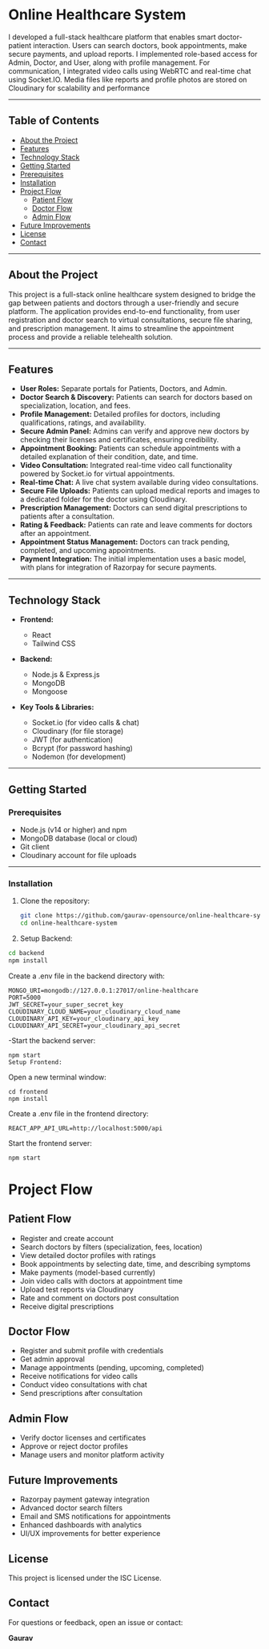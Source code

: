 # Online Healthcare System

I developed a full-stack healthcare platform that enables smart doctor-patient interaction.
Users can search doctors, book appointments, make secure payments, and upload reports.
I implemented role-based access for Admin, Doctor, and User, along with profile management.
For communication, I integrated video calls using WebRTC and real-time chat using Socket.IO.
Media files like reports and profile photos are stored on Cloudinary for scalability and performance

---

## Table of Contents

- [About the Project](#about-the-project)  
- [Features](#features)  
- [Technology Stack](#technology-stack)  
- [Getting Started](#getting-started)  
- [Prerequisites](#prerequisites)  
- [Installation](#installation)  
- [Project Flow](#project-flow)  
  - [Patient Flow](#patient-flow)  
  - [Doctor Flow](#doctor-flow)  
  - [Admin Flow](#admin-flow)  
- [Future Improvements](#future-improvements)  
- [License](#license)  
- [Contact](#contact)  

---

## About the Project

This project is a full-stack online healthcare system designed to bridge the gap between patients and doctors through a user-friendly and secure platform. The application provides end-to-end functionality, from user registration and doctor search to virtual consultations, secure file sharing, and prescription management. It aims to streamline the appointment process and provide a reliable telehealth solution.

---

## Features

- **User Roles:** Separate portals for Patients, Doctors, and Admin.  
- **Doctor Search & Discovery:** Patients can search for doctors based on specialization, location, and fees.  
- **Profile Management:** Detailed profiles for doctors, including qualifications, ratings, and availability.  
- **Secure Admin Panel:** Admins can verify and approve new doctors by checking their licenses and certificates, ensuring credibility.  
- **Appointment Booking:** Patients can schedule appointments with a detailed explanation of their condition, date, and time.  
- **Video Consultation:** Integrated real-time video call functionality powered by Socket.io for virtual appointments.  
- **Real-time Chat:** A live chat system available during video consultations.  
- **Secure File Uploads:** Patients can upload medical reports and images to a dedicated folder for the doctor using Cloudinary.  
- **Prescription Management:** Doctors can send digital prescriptions to patients after a consultation.  
- **Rating & Feedback:** Patients can rate and leave comments for doctors after an appointment.  
- **Appointment Status Management:** Doctors can track pending, completed, and upcoming appointments.  
- **Payment Integration:** The initial implementation uses a basic model, with plans for integration of Razorpay for secure payments.

---

## Technology Stack

- **Frontend:**  
  - React  
  - Tailwind CSS  

- **Backend:**  
  - Node.js & Express.js  
  - MongoDB  
  - Mongoose  

- **Key Tools & Libraries:**  
  - Socket.io (for video calls & chat)  
  - Cloudinary (for file storage)  
  - JWT (for authentication)  
  - Bcrypt (for password hashing)  
  - Nodemon (for development)  

---

## Getting Started

### Prerequisites

- Node.js (v14 or higher) and npm  
- MongoDB database (local or cloud)  
- Git client  
- Cloudinary account for file uploads  

---

### Installation

1. Clone the repository:

   ```bash
   git clone https://github.com/gaurav-opensource/online-healthcare-system.git
   cd online-healthcare-system
2. Setup Backend:

```bash
cd backend
npm install
```
Create a .env file in the backend directory with:




```
MONGO_URI=mongodb://127.0.0.1:27017/online-healthcare
PORT=5000
JWT_SECRET=your_super_secret_key
CLOUDINARY_CLOUD_NAME=your_cloudinary_cloud_name
CLOUDINARY_API_KEY=your_cloudinary_api_key
CLOUDINARY_API_SECRET=your_cloudinary_api_secret
```
-Start the backend server:



```
npm start
Setup Frontend:
```
Open a new terminal window:

```
cd frontend
npm install
```
Create a .env file in the frontend directory:

```
REACT_APP_API_URL=http://localhost:5000/api
```
Start the frontend server:

```
npm start

```
# Project Flow

## Patient Flow
- Register and create account
- Search doctors by filters (specialization, fees, location)
- View detailed doctor profiles with ratings
- Book appointments by selecting date, time, and describing symptoms
- Make payments (model-based currently)
- Join video calls with doctors at appointment time
- Upload test reports via Cloudinary
- Rate and comment on doctors post consultation
- Receive digital prescriptions

## Doctor Flow
- Register and submit profile with credentials
- Get admin approval
- Manage appointments (pending, upcoming, completed)
- Receive notifications for video calls
- Conduct video consultations with chat
- Send prescriptions after consultation

## Admin Flow
- Verify doctor licenses and certificates
- Approve or reject doctor profiles
- Manage users and monitor platform activity

## Future Improvements
- Razorpay payment gateway integration
- Advanced doctor search filters
- Email and SMS notifications for appointments
- Enhanced dashboards with analytics
- UI/UX improvements for better experience

## License
This project is licensed under the ISC License.

## Contact
For questions or feedback, open an issue or contact:

**Gaurav**  

